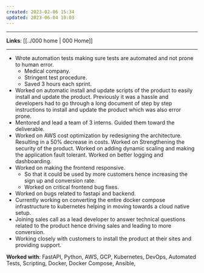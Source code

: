 ```yaml
---
created: 2023-02-06 15:34
updated: 2023-06-04 10:03
---
```

---
**Links**: [[../000 home | 000 Home]]

---
- Wrote automation tests making sure tests are automated and not prone to human error.
	- Medical company.
	- Stringent test procedure.
	- Saved 3 hours each sprint. 
- Worked on automatic install and update scripts of the product to easily install and update the product. Previously it was a hassle and developers had to go through a long document of step by step instructions to install and update the product which was also error prone.
- Mentored and lead a team of 3 interns. Guided them toward the deliverable.
- Worked on AWS cost optimization by redesigning the architecture. Resulting in a 50% decrease in costs. Worked on Strengthening the security of the product. Worked on adding dynamic scaling and making the application fault tolerant. Worked on better logging and dashboarding.
- Worked on making the frontend responsive.
	- So that it could be used by more customers hence increasing the sign up and conversion rate.
	- Worked on critical frontend bug fixes.
- Worked on bugs related to fastapi and backend. 
- Currently working on converting the entire docker compose infrastructure to kubernetes helping in moving towards a cloud native setup.
- Joining sales call as a lead developer to answer technical questions related to the product hence driving sales and leading to more conversion.
- Working closely with customers to install the product at their sites and providing support.

**Worked with**: FastAPI, Python, AWS, GCP, Kubernetes, DevOps, Automated Tests, Scripting, Docker, Docker Compose, Ansible, 